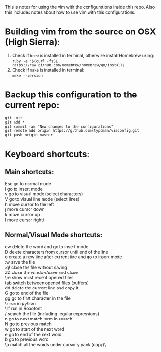 This is notes for using the vim with the configurations inside this repo. Also this includes notes about how to use vim with this configurations.
# Building vim from the source on OSX (High Sierra):
1. Check if `brew` is installed in terminal, otherwise install Homebrew using:\
`ruby -e "$(curl -fsSL https://raw.github.com/Homebrew/homebrew/go/install)`
2. Check if `make` is installed in terminal:\
`make --version`

# Backup this configuration to the current repo:
```cd ~/.vim
git init
git add *
git commit -am "New changes to the configurations"
git remote add origin https://github.com/typoman/vimconfig.git
git push origin master
```

# Keyboard shortcuts:
## Main shortcuts:
Esc go to normal mode\
i   go to insert mode\
v   go to visual mode (select characters)\
V   go to visual line mode (select lines)\
h   move cursor to the left\
j   move cursor down\
k   move cursor up\
l   move cursor right\

## Normal/Visual Mode shortcuts:
cw delete the word and go to insert mode\
D delete characters from cursor until end of the line\
o create a new line after current line and go to insert mode\
:w save the file\
:q! close the file without saving\
ZZ close the window/save and close\
\re show most recent opened files\
tab switch between opened files (buffers)\
dd  delete the current line and copy it\
G go to end of the file\
gg  go to first character in the file\
\r  run in python\
\rf run in Robofont\
/   search the file (including regular expressions)\
n   go to next match term in search\
N   go to previous match\
w   go to start of the next word\
e   go to end of the next word\
b   go to previous word\
\a  match all the words under cursor
y   yank (copy)\

